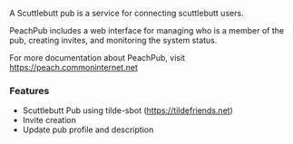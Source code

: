A Scuttlebutt pub is a service for connecting scuttlebutt users.

PeachPub includes a web interface for managing who is a member of the pub, creating invites, and monitoring the system status. 

For more documentation about PeachPub, visit https://peach.commoninternet.net 

### Features

- Scuttlebutt Pub using tilde-sbot (https://tildefriends.net)
- Invite creation 
- Update pub profile and description